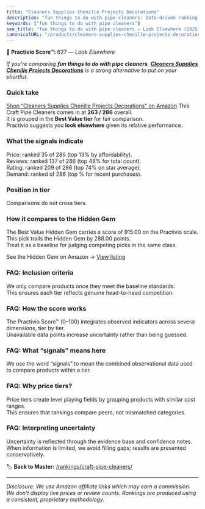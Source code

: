 ```yaml
---
title: "Cleaners Supplies Chenille Projects Decorations"
description: "fun things to do with pipe cleaners: Data-driven ranking using the Practivio Score™. Positioned by quality, value, demand, findability, momentum."
keywords: ["fun things to do with pipe cleaners"]
seo_title: "fun things to do with pipe cleaners — Look Elsewhere (2025)"
canonicalURL: "/products/cleaners-supplies-chenille-projects-decorations-B0C7MSCBMC/"
---
```


**🚫 Practivio Score™:** 627 — _Look Elsewhere_


*If you're comparing **fun things to do with pipe cleaners**, **[Cleaners Supplies Chenille Projects Decorations](https://www.amazon.com/dp/B0C7MSCBMC?tag=practivio-20)** is a strong alternative to put on your shortlist.*
### Quick take
[Shop “Cleaners Supplies Chenille Projects Decorations” on Amazon](https://www.amazon.com/dp/B0C7MSCBMC?tag=practivio-20)
This Craft Pipe Cleaners comes in at **263 / 286** overall.  
It is grouped in the **Best Value tier** for fair comparison.  
Practivio suggests you **look elsewhere** given its relative performance.

### What the signals indicate
Price: ranked 35 of 286 (top 13% by affordability).  
Reviews: ranked 137 of 286 (top 48% for total count).  
Rating: ranked 209 of 286 (top 74% on star average).  
Demand: ranked  of 286 (top % for recent purchases).

### Position in tier
Comparisons do not cross tiers.

### How it compares to the Hidden Gem
The Best Value Hidden Gem carries a score of 915.00 on the Practivio scale.  
This pick trails the Hidden Gem by 288.00 points.  
Treat it as a baseline for judging competing picks in the same class.  

See the Hidden Gem on Amazon → [View listing](https://www.amazon.com/dp/B08GZL6MFJ?tag=practivio-20)

### FAQ: Inclusion criteria
We only compare products once they meet the baseline standards.  
This ensures each tier reflects genuine head-to-head competition.

### FAQ: How the score works
The Practivio Score™ (0–100) integrates observed indicators across several dimensions, tier by tier.  
Unavailable data points increase uncertainty rather than being guessed.

### FAQ: What “signals” means here
We use the word “signals” to mean the combined observational data used to compare products within a tier.

### FAQ: Why price tiers?
Price tiers create level playing fields by grouping products with similar cost ranges.  
This ensures that rankings compare peers, not mismatched categories.

### FAQ: Interpreting uncertainty
Uncertainty is reflected through the evidence base and confidence notes.  
When information is limited, we avoid filling gaps; results are presented conservatively.


🏷️ **Back to Master:** [/rankings/craft-pipe-cleaners/](/rankings/craft-pipe-cleaners/)

---
_Disclosure: We use Amazon affiliate links which may earn a commission. We don’t display live prices or review counts. Rankings are produced using a consistent, proprietary methodology._
